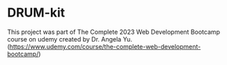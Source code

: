 # DRUM-kit
This project was part of The Complete 2023 Web Development Bootcamp course on udemy created by Dr. Angela Yu. (https://www.udemy.com/course/the-complete-web-development-bootcamp/)
